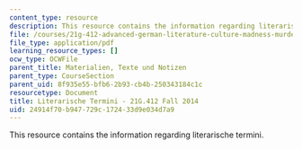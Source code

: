 ```yaml
---
content_type: resource
description: This resource contains the information regarding literarische termini.
file: /courses/21g-412-advanced-german-literature-culture-madness-murder-mysteries-fall-2014/24914f70b947729c172433d9e034d7a9_MIT21G_412F14_Wo3-4_lit.pdf
file_type: application/pdf
learning_resource_types: []
ocw_type: OCWFile
parent_title: Materialien, Texte und Notizen
parent_type: CourseSection
parent_uid: 8f935e55-bfb6-2b93-cb4b-250343184c1c
resourcetype: Document
title: Literarische Termini - 21G.412 Fall 2014
uid: 24914f70-b947-729c-1724-33d9e034d7a9
---
```

This resource contains the information regarding literarische termini.


